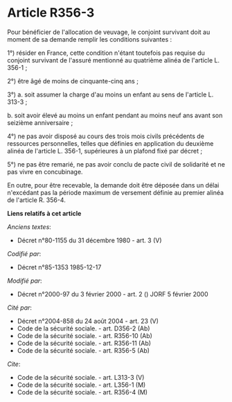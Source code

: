 # Article R356-3

Pour bénéficier de l'allocation de veuvage, le conjoint survivant doit au moment de sa demande remplir les conditions
suivantes : 

1°) résider en France, cette condition n'étant toutefois pas requise du conjoint survivant de l'assuré mentionné au quatrième
alinéa de l'article L. 356-1 ; 

2°) être âgé de moins de cinquante-cinq ans ; 

3°) a. soit assumer la charge d'au moins un enfant au sens de l'article L. 313-3 ; 

b. soit avoir élevé au moins un enfant pendant au moins neuf ans avant son seizième anniversaire ; 

4°) ne pas avoir disposé au cours des trois mois civils précédents de ressources personnelles, telles que définies en
application du deuxième alinéa de l'article L. 356-1, supérieures à un plafond fixé par décret ; 

5°) ne pas être remarié, ne pas avoir conclu de pacte civil de solidarité et ne pas vivre en concubinage. 

En outre, pour être recevable, la demande doit être déposée dans un délai n'excédant pas la période maximum de versement
définie au premier alinéa de l'article R. 356-4.

**Liens relatifs à cet article**

_Anciens textes_:

  - Décret n°80-1155 du 31 décembre 1980 - art. 3 (V)

_Codifié par_:

  - Décret n°85-1353 1985-12-17

_Modifié par_:

  - Décret n°2000-97 du 3 février 2000 - art. 2 () JORF 5 février 2000

_Cité par_:

  - Décret n°2004-858 du 24 août 2004 - art. 23 (V)
  - Code de la sécurité sociale. - art. D356-2 (Ab)
  - Code de la sécurité sociale. - art. R356-10 (Ab)
  - Code de la sécurité sociale. - art. R356-11 (Ab)
  - Code de la sécurité sociale. - art. R356-5 (Ab)

_Cite_:

  - Code de la sécurité sociale. - art. L313-3 (V)
  - Code de la sécurité sociale. - art. L356-1 (M)
  - Code de la sécurité sociale. - art. R356-4 (M)
